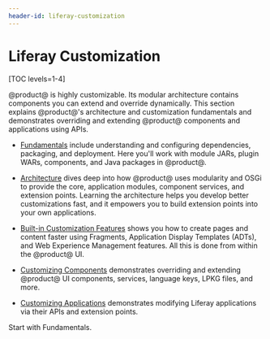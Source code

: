 ```yaml
---
header-id: liferay-customization
---
```


# Liferay Customization

[TOC levels=1-4]

@product@ is highly customizable. Its modular architecture contains components
you can extend and override dynamically. This section explains @product@'s
architecture and customization fundamentals and demonstrates overriding and
extending @product@ components and applications using APIs. 

-   [Fundamentals](/docs/7-2/customization/-/knowledge_base/c/fundamentals)
    include understanding and configuring dependencies, packaging, and
    deployment. Here you'll work with module JARs, plugin WARs, components, and
    Java packages in @product@. 
 
-   [Architecture](/docs/7-2/customization/-/knowledge_base/c/architecture)
    dives deep into how @product@ uses modularity and OSGi to provide the core,
    application modules, component services, and extension points. Learning the
    architecture helps you develop better customizations fast, and it empowers
    you to build extension points into your own applications.

-   [Built-in Customization Features](/docs/7-2/appdev/-/knowledge_base/customization/built-in-customization-features)
    shows you how to create pages and content faster using Fragments,
    Application Display Templates (ADTs), and Web Experience Management
    features. All this is done from within the @product@ UI.

-   [Customizing Components](/docs/7-2/appdev/-/knowledge_base/customization/customizing-components)
    demonstrates overriding and extending @product@ UI components, services,
    language keys, LPKG files, and more. 

-   [Customizing Applications](/docs/7-2/appdev/-/knowledge_base/customization/customizing-applications)
    demonstrates modifying Liferay applications via their APIs and extension
    points. 

Start with Fundamentals. 
